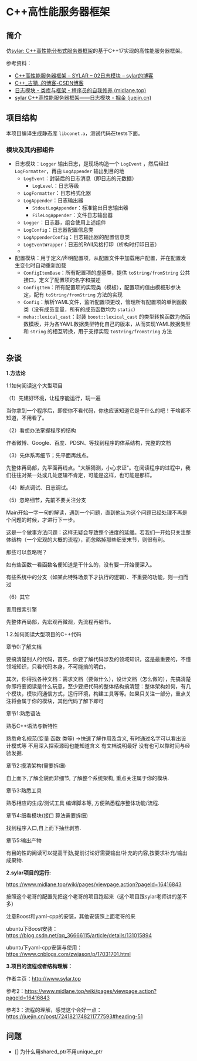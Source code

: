 # C++高性能服务器框架

## 简介

仿[sylar: C++高性能分布式服务器框架](https://github.com/sylar-yin/sylar)的基于C++17实现的高性能服务器框架。

参考资料：

- [C++高性能服务器框架 – SYLAR – 02日志模块 – sylar的博客](http://www.sylar.top/blog/?p=147)
- [C++_古猜..的博客-CSDN博客](https://blog.csdn.net/qq_35099224/category_12613947.html)
- [日志模块 - 类库与框架 - 程序员的自我修养 (midlane.top)](https://www.midlane.top/wiki/pages/viewpage.action?pageId=10061019#id-日志模块-LogEventWrap)
- [sylar C++高性能服务器框架——日志模块 - 掘金 (juejin.cn)](https://juejin.cn/post/7241821748211777593#heading-51)

## 项目结构

本项目编译生成静态库 `libconet.a`，测试代码在tests下面。

### 模块及其内部组件

- 日志模块：`Logger` 输出日志，是现场构造一个 `LogEvent` ，然后经过 `LogFormatter`，再由 `LogAppender` 输出到目的地
  - `LogEvent`：封装后的日志消息（即日志的元数据）
    - `LogLevel`：日志等级
  - `LogFormatter`：日志格式化器
  - `LogAppender`：日志输出器
    - `StdoutLogAppender`：标准输出日志输出器
    - `FileLogAppender`：文件日志输出器
  - `Logger`：日志器，组合使用上述组件
  - `LogConfig`：日志器配置信息类
  - `LogAppenderConfig`：日志输出器的配置信息类
  - `LogEventWrapper`：日志的RAII风格打印（析构时打印日志）
  - 
- 配置模块：用于定义/声明配置项，从配置文件中加载用户配置，并在配置发生变化时自动重新加载
  - `ConfigItemBase`：所有配置项的虚基类，提供 `toString/fromString` 公共接口，定义了配置项的名字和描述
  - `ConfigItem`：所有配置项的实现类（模板），配置项的值由模板形参决定，配有 `toString/fromString` 方法的实现
  - `Config`：解析YAML文件，监听配置项更改，管理所有配置项的单例函数类（没有成员变量，所有的成员函数均为 `static`）
  - `meha::lexical_cast`：封装 `boost::lexical_cast` 的类型转换函数为仿函数模板，并为各YAML数据类型特化自己的版本，从而实现YAML数据类型和 `string` 的相互转换，用于支撑实现 `toString/fromString` 方法
- 


## 杂谈

**1.方法论**

1.1如何阅读这个大型项目

（1）先建好环境，让程序能运行，玩一遍

当你拿到一个程序后，即使你不看代码，你也应该知道它是干什么的吧！干啥都不知道，不用看了。

（2）看想办法掌握程序的结构

作者微博、Google、百度、PDSN、等找到程序的体系结构，完整的文档

（3）先体系再细节；先平面再线点。

先整体再局部，先平面再线点。"大胆猜测，小心求证"。在阅读程序的过程中，我们往往对某一处或几处逻辑不肯定，可能是这样，也可能是那样。

（4）断点调试、日志调试。

（5）忽略细节，先前不要关注分支

Main开始一字一句的解读，遇到一个问题，直到他认为这个问题已经处理不再是个问题的时候，才进行下一步。

这是一个做事方法问题：这样无疑会导致整个进度的延缓。若我们一开始只关注整体结构（一个宏观的大概的流程），而忽略掉那些细支末节，则很有利。

那些可以忽略呢？

如有些函数一看函数名便知道是干什么的，没有要一开始便深入。

有些系统中的分支（如某此特殊场景下才执行的逻辑）、不重要的功能，则一扫而过

（6）其它

善用搜索引擎

先整体再局部，先宏观再微观，先流程再细节。



1.2.如何阅读大型项目的C++代码

章节0:了解文档

要搞清楚别人的代码，首先，你要了解代码涉及的领域知识，这是最重要的，不懂领域知识，只看代码本身，不可能搞的明白。

其次，你得找各种文档：需求文档（要做什么），设计文档（怎么做的），先搞清楚你即将要阅读是什么玩意，至少要把代码的整体结构搞清楚：整体架构如何，有几个模块，模块间通信方式，运行环境，构建工具等等。如果只关注一部分，重点关注将会属于你的模块，其他代码了解下即可

章节1:熟悉语法

熟悉C++语法与新特性

熟悉命名规范(变量 函数 类等) ->快速了解作用及含义, 有时通过名字可以看出设计模式等 不用深入探索源码也能知道含义 有文档说明最好 没有也可以靠时间与经验发掘.

章节2:摸清架构(需要拆细)

自上而下,了解全貌而非细节, 了解整个系统架构, 重点关注属于你的模块.

章节3:熟悉工具

熟悉相应的生成/测试工具 编译脚本等, 方便熟悉程序整体功能/流程.

章节4:细看模块(接口 算法需要拆细)

找到程序入口,自上而下抽丝剥茧.

章节5:输出产物

有目的性的阅读可以提高干劲,提前讨论好需要输出/补充的内容,按要求补充/输出成果物.

**2.sylar项目的运行:**

https://www.midlane.top/wiki/pages/viewpage.action?pageId=16416843

按照这个老哥的配置先把这个老哥的项目跑起来（这个项目跟sylar老师讲的差不多）

注意Boost和yaml-cpp的安装，其他安装照上面老哥的来

ubuntu下Boost安装：https://blog.csdn.net/qq_36666115/article/details/131015894

ubuntu下yaml-cpp安装与使用：https://www.cnblogs.com/zwjason/p/17031701.html

**3.项目的流程或者结构理解：**

作者主页：http://www.sylar.top

参考2：https://www.midlane.top/wiki/pages/viewpage.action?pageId=16416843

参考3：流程的理解，感觉这个会好一点：https://juejin.cn/post/7241821748211777593#heading-51

## 问题

- [] 为什么用shared_ptr不用unique_ptr